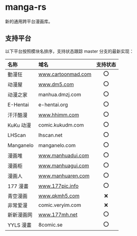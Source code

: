 # manga-rs

新的通用跨平台漫画库。

## 支持平台

以下平台按照模块名排序，支持状态跟踪 master 分支的最新实现：

| 名称       | 域名               | 支持状态 |
| :--------- | :----------------- | :------: |
| 動漫狂     | www.cartoonmad.com |   ⭕️    |
| 动漫屋     | www.dm5.com        |   ⭕️    |
| 动漫之家   | manhua.dmzj.com    |   ⭕️    |
| E-Hentai   | e-hentai.org       |   ⭕️    |
| 汗汗酷漫   | www.hhimm.com      |   ⭕️    |
| KuKu 动漫  | comic.kukudm.com   |   ⭕️    |
| LHScan     | lhscan.net         |   ⭕️    |
| Manganelo  | manganelo.com      |   ⭕️    |
| 漫画堆     | www.manhuadui.com  |   ⭕️    |
| 漫画柜     | www.manhuagui.com  |   ⭕️    |
| 漫画人     | www.manhuaren.com  |   ⭕️    |
| 177 漫畫   | www.177pic.info    |   ⭕️    |
| 青空漫画   | www.qkmh5.com      |    ❌    |
| 非常爱漫   | comic.veryim.com   |    ❌    |
| 新新漫画网 | www.177mh.net      |   ⭕️    |
| YYLS 漫畫  | 8comic.se          |   ⭕️    |
